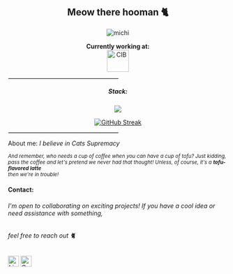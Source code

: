 <div id=header align=center>
  <h2>Meow there hooman 🐈</h2>
</div>

<p align="center">
  <img src="https://miro.medium.com/v2/resize:fit:1100/format:webp/0*_nTGrEkwvXxxmcHY.gif" alt="michi">
</p>
<div>
  
<p align="center">
  <b>Currently working at:</b>
  <br>
  <img src="https://avatars.githubusercontent.com/u/158210424?s=200&v=4" alt="CIB" width="50">
</p>

<hr style="border: 0.5px solid #ddd; width: 50%;">

<div id=header align=center>
  <h5>Stack:</h5>
</div> 

<div>
  <h7>
    <p align="center">
      <a href="https://skillicons.dev">
        <img src="https://skillicons.dev/icons?i=java,js,ts,html,css,react,angular,vite,nextjs,idea,vscode,tailwind,bootstrap,mysql,gcp,postman,figma,xd&perline=6" />
      </a>
    </p>
  </h7>
</div>

<p align="center">
  <a href="https://git.io/streak-stats">
    <img src="https://github-readme-streak-stats.herokuapp.com?user=vngerus&theme=modern-lilac2&border_radius=5&card_width=500" alt="GitHub Streak">
  </a>
</p>

<hr style="border: 0.5px solid #ddd; width: 50%;">

 <a> About me: _I believe in Cats Supremacy_ </a>
 
<sup> *And remember, who needs a cup of coffee when you can have a cup of tofu? Just kidding, <br>
pass the coffee and let's pretend we never had that thought! Unless, of course, it's a **tofu-flavored latte**
<br>then we're in trouble!* </sup>



 #### Contact:
###### _I'm open to collaborating on exciting projects! If you have a cool idea or need assistance with something,_ 
###### _feel free to reach out_ 🐈


[<img src="https://img.shields.io/badge/LinkedIn-282C34?logo=linkedin&logoColor=0077B5" alt="LinkedIn logo" title="LinkedIn" height="25" />](https://www.linkedin.com/in/angelsmithl/)
[<img src="https://img.shields.io/badge/Gmail-D14836?logo=gmail&logoColor=white" alt="Gmail logo" title="Gmail" height="25" />](mailto:angelsmithlgs@gmail.com)






<!--
**AngelSmithlgs/AngelSmithlgs** is a ✨ _special_ ✨ repository because its `README.md` (this file) appears on your GitHub profile.

Here are some ideas to get you started:

- 🔭 I’m currently working on ...
- 🌱 I’m currently learning ...
- 👯 I’m looking to collaborate on ...
- 🤔 I’m looking for help with ...
- 💬 Ask me about ...
- 📫 How to reach me: ...
- 😄 Pronouns: ...
- ⚡ Fun fact: ...
-->
